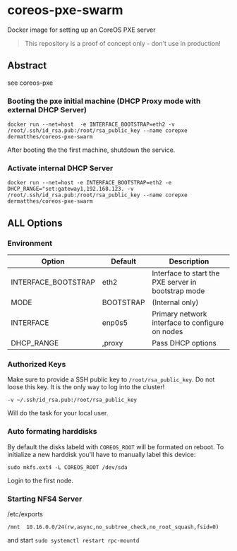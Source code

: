 # coreos-pxe-swarm
Docker image for setting up an CoreOS PXE server 

> This repository is a proof of concept only - don't use in production!
>

## Abstract

see coreos-pxe

### Booting the pxe initial machine (DHCP Proxy mode with external DHCP Server) 

```
docker run --net=host  -e INTERFACE_BOOTSTRAP=eth2 -v /root/.ssh/id_rsa.pub:/root/rsa_public_key --name corepxe dermatthes/coreos-pxe-swarm
```

After booting the the first machine, shutdown the service. 
 
### Activate internal DHCP Server

```
docker run --net=host -e INTERFACE_BOOTSTRAP=eth2 -e DHCP_RANGE="set:gateway1,192.168.123. -v /root/.ssh/id_rsa.pub:/root/rsa_public_key --name corepxe dermatthes/coreos-pxe-swarm
```


## ALL Options

### Environment

| Option              | Default           | Description                                           |
|---------------------|-------------------|-------------------------------------------------------|
| INTERFACE_BOOTSTRAP | eth2              | Interface to start the PXE server in bootstrap mode   |
| MODE                | BOOTSTRAP         | (Internal only)                                       |
| INTERFACE           | enp0s5            | Primary network interface to configure on nodes       |
| DHCP_RANGE          | <myip>,proxy      | Pass DHCP options                                     |

### Authorized Keys

Make sure to provide a SSH public key to `/root/rsa_public_key`. Do not 
loose this key. It is the only way to log into the cluster!

```
-v ~/.ssh/id_rsa.pub:/root/rsa_public_key
```
Will do the task for your local user.



### Auto formating harddisks

By default the disks labeld with `COREOS_ROOT` will be formated 
 on reboot. To initialize a new harddisk you'll have to manually
 label this device:

```
sudo mkfs.ext4 -L COREOS_ROOT /dev/sda
```

Login to the first node.


### Starting NFS4 Server

/etc/exports
```
/mnt  10.16.0.0/24(rw,async,no_subtree_check,no_root_squash,fsid=0)
```

and start `sudo systemctl restart rpc-mountd`
